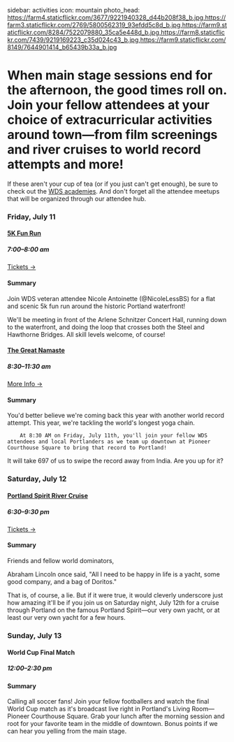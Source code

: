 sidebar: activities
icon: mountain
photo_head: https://farm4.staticflickr.com/3677/9221940328_d44b208f38_b.jpg,https://farm3.staticflickr.com/2769/5800562319_93efdd5c8d_b.jpg,https://farm9.staticflickr.com/8284/7522079880_35ca5e448d_b.jpg,https://farm8.staticflickr.com/7439/9219169223_c35d024c43_b.jpg,https://farm9.staticflickr.com/8149/7644901414_b65439b33a_b.jpg

# When main stage sessions end for the afternoon, the good times roll on. Join your fellow attendees at your choice of extracurricular activities around town—from film screenings and river cruises to world record attempts and more!

If these aren't your cup of tea (or if you just can't get enough), be sure to check out the [WDS academies](/academies). And don't forget all the attendee meetups that will be organized through our attendee hub.

<div class="zig-zags_blue"></div>


<a name="5k-run"></a>
### Friday, July 11


<div class="collapsable-box collapsable-box-open">
	<a href="https://www.eventbrite.com/e/wds-5k-fun-run-tickets-11776849875"><h4>5K Fun Run</h4></a>
	<h5>7:00–8:00 am</h5>
	<a href="https://www.eventbrite.com/e/wds-5k-fun-run-tickets-11776849875" class="button">Tickets &rarr;</a>
	<div class="collapsable-content">
		<h4>Summary</h4>
		Join WDS veteran attendee Nicole Antoinette (@NicoleLessBS) for a flat and scenic 5k fun run around the historic Portland waterfront!

We'll be meeting in front of the Arlene Schnitzer Concert Hall, running down to the waterfront, and doing the loop that crosses both the Steel and Hawthorne Bridges. All skill levels welcome, of course!
	</div>
</div>

<a name="namaste"></a>

<div class="collapsable-box collapsable-box-open">
	<a href="/2014-world-record"><h4>The Great Namaste</h4></a>
	<h5>8:30–11:30 am</h5>
	<a href="/2014-world-record" class="button">More Info &rarr;</a>
	<div class="collapsable-content">
		<h4>Summary</h4>
		You'd better believe we're coming back this year with another world record attempt. This year, we're tackling the world's longest yoga chain.
		
		At 8:30 AM on Friday, July 11th, you'll join your fellow WDS attendees and local Portlanders as we team up downtown at Pioneer Courthouse Square to bring that record to Portland!

It will take 697 of us to swipe the record away from India. Are you up for it?
	</div>
</div>

<a name="portland-spirit"></a>
### Saturday, July 12


<div class="collapsable-box collapsable-box-open">
	<a href="http://www.eventbrite.com/e/river-cruise-on-the-portland-spirit-tickets-11773158835"><h4>Portland Spirit River Cruise</h4></a>
	<h5>6:30–9:30 pm</h5>
	<a href="http://www.eventbrite.com/e/river-cruise-on-the-portland-spirit-tickets-11773158835" class="button">Tickets &rarr;</a>
	<div class="collapsable-content">
		<h4>Summary</h4>
		Friends and fellow world dominators,

Abraham Lincoln once said, "All I need to be happy in life is a yacht, some good company, and a bag of Doritos."

That is, of course, a lie. But if it were true, it would cleverly underscore just how amazing it'll be if you join us on Saturday night, July 12th for a cruise through Portland on the famous Portland Spirit—our very own yacht, or at least our very own yacht for a few hours.
	</div>
</div>

<a name="world-cup"></a>
### Sunday, July 13


<div class="collapsable-box collapsable-box-open">
	<h4>World Cup Final Match</h4>
	<h5>12:00–2:30 pm</h5>
	<div class="collapsable-content">
		<h4>Summary</h4>
		Calling all soccer fans! Join your fellow footballers and watch the final World Cup match as it's broadcast live right in Portland's Living Room—Pioneer Courthouse Square. Grab your lunch after the morning session and root for your favorite team in the middle of downtown. Bonus points if we can hear you yelling from the main stage.
	</div>
</div>
